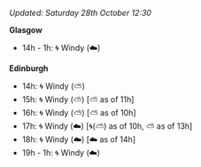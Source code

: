 *Updated: Saturday 28th October 12:30*

**Glasgow**

* 14h - 1h: :cyclone: Windy (:cloud:)

**Edinburgh**

* 14h: :cyclone: Windy (:partly_sunny:)
* 15h: :cyclone: Windy (:partly_sunny:) [:partly_sunny: as of 11h]
* 16h: :cyclone: Windy (:partly_sunny:) [:partly_sunny: as of 10h]
* 17h: :cyclone: Windy (:cloud:) [:cyclone:(:partly_sunny:) as of 10h, :partly_sunny: as of 13h]
* 18h: :cyclone: Windy (:cloud:) [:cloud: as of 14h]
* 19h - 1h: :cyclone: Windy (:cloud:)
